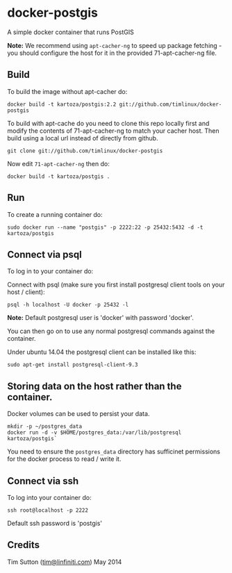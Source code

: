 # docker-postgis

A simple docker container that runs PostGIS

**Note:** We recommend using ``apt-cacher-ng`` to speed up package fetching -
you should configure the host for it in the provided 71-apt-cacher-ng file.

## Build

To build the image without apt-cacher do:

```
docker build -t kartoza/postgis:2.2 git://github.com/timlinux/docker-postgis
```

To build with apt-cache do you need to clone this repo locally first and 
modify the contents of 71-apt-cacher-ng to match your cacher host. Then 
build using a local url instead of directly from github.

```
git clone git://github.com/timlinux/docker-postgis
```

Now edit ``71-apt-cacher-ng`` then do:

```
docker build -t kartoza/postgis .
```

## Run


To create a running container do:

```
sudo docker run --name "postgis" -p 2222:22 -p 25432:5432 -d -t kartoza/postgis
```

## Connect via psql

To log in to your container do:

Connect with psql (make sure you first install postgresql client tools on your
host / client):


```
psql -h localhost -U docker -p 25432 -l
```

**Note:** Default postgresql user is 'docker' with password 'docker'.

You can then go on to use any normal postgresql commands against the container.

Under ubuntu 14.04 the postgresql client can be installed like this:

```
sudo apt-get install postgresql-client-9.3
```


## Storing data on the host rather than the container.


Docker volumes can be used to persist your data.

```
mkdir -p ~/postgres_data
docker run -d -v $HOME/postgres_data:/var/lib/postgresql kartoza/postgis`
```

You need to ensure the ``postgres_data`` directory has sufficinet permissions
for the docker process to read / write it.



## Connect via ssh

To log into your container do:

```
ssh root@localhost -p 2222
```

Default ssh password is 'postgis'


## Credits

Tim Sutton (tim@linfiniti.com)
May 2014
